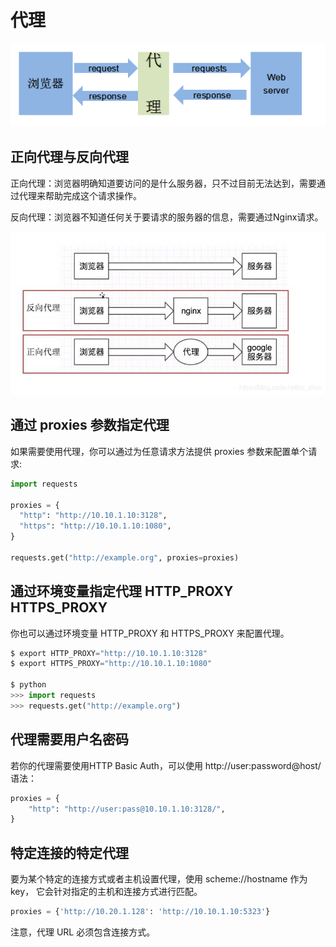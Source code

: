 # 代理


![](pics/代理的基本原理.bmp)



## 正向代理与反向代理

正向代理：浏览器明确知道要访问的是什么服务器，只不过目前无法达到，需要通过代理来帮助完成这个请求操作。

反向代理：浏览器不知道任何关于要请求的服务器的信息，需要通过Nginx请求。

![](pics/正向代理与反向代理.bmp)



## 通过 proxies 参数指定代理

如果需要使用代理，你可以通过为任意请求方法提供 proxies 参数来配置单个请求:
```py
import requests

proxies = {
  "http": "http://10.10.1.10:3128",
  "https": "http://10.10.1.10:1080",
}

requests.get("http://example.org", proxies=proxies)
```


## 通过环境变量指定代理 HTTP_PROXY HTTPS_PROXY

你也可以通过环境变量 HTTP_PROXY 和 HTTPS_PROXY 来配置代理。
```py
$ export HTTP_PROXY="http://10.10.1.10:3128"
$ export HTTPS_PROXY="http://10.10.1.10:1080"

$ python
>>> import requests
>>> requests.get("http://example.org")
```


## 代理需要用户名密码

若你的代理需要使用HTTP Basic Auth，可以使用 http://user:password@host/ 语法：
```py
proxies = {
    "http": "http://user:pass@10.10.1.10:3128/",
}
```




## 特定连接的特定代理

要为某个特定的连接方式或者主机设置代理，使用 scheme://hostname 作为 key， 它会针对指定的主机和连接方式进行匹配。
```py
proxies = {'http://10.20.1.128': 'http://10.10.1.10:5323'}
```

注意，代理 URL 必须包含连接方式。




